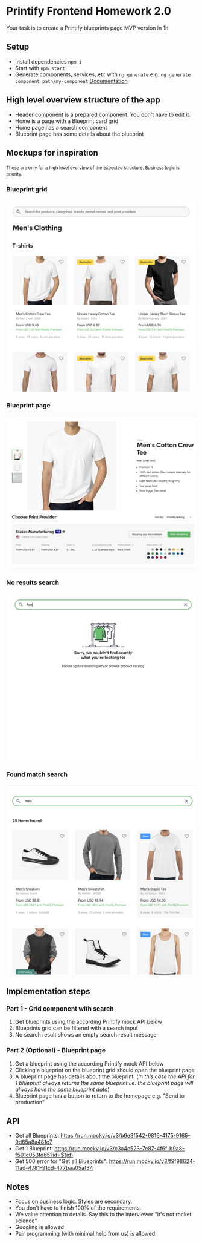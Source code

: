 # Printify Frontend Homework 2.0

Your task is to create a Printify blueprints page MVP version in 1h 

## Setup
- Install dependencies `npm i`
- Start with `npm start`
- Generate components, services, etc with `ng generate` e.g. `ng generate component path/my-component` [Documentation](https://angular.io/cli/generate)

## High level overview structure of the app
- Header component is a prepared component. You don't have to edit it.
- Home is a page with a Blueprint card grid
- Home page has a search component
- Blueprint page has some details about the blueprint

## Mockups for inspiration
<small>These are only for a high level overview of the expected structure. Business logic is priority.</small>

### Blueprint grid
![Blueprint grid](blueprint_grid.png)
### Blueprint page
![Blueprint page](blueprint_page.png)
### No results search
![No results search](no_results_search.png)
### Found match search
![Found match search](found_match_search.png)

## Implementation steps
### Part 1 - Grid component with search
1. Get blueprints using the according Printify mock API below
2. Blueprints grid can be filtered with a search input
3. No search result shows an empty search result message

### Part 2 (Optional) - Blueprint page
1. Get a blueprint using the according Printify mock API below
2. Clicking a blueprint on the blueprint grid should open the blueprint page
3. A blueprint page has details about the blueprint. (_In this case the API for 1 blueprint always returns the same blueprint i.e. the blueprint page will always have the same blueprint data_)
4. Blueprint page has a button to return to the homepage e.g. "Send to production"

## API
* Get all Blueprints: https://run.mocky.io/v3/b9e8f542-9816-4175-9165-9d65a8a481e7
* Get 1 Blueprint: https://run.mocky.io/v3/c3a4c523-7e87-4f6f-b9a8-f501c053fd65?id=${id}
* Get 500 error for "Get all Blueprints": https://run.mocky.io/v3/f9f98624-f1ad-4781-91cd-477baa05af34

## Notes
- Focus on business logic. Styles are secondary.
- You don't have to finish 100% of the requirements.
- We value attention to details. Say this to the interviewer "It's not rocket science"
- Googling is allowed
- Pair programming (with minimal help from us) is allowed
